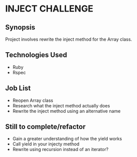 INJECT CHALLENGE
=======================

## Synopsis

Project involves rewrite the inject method for the Array class.



## Technologies Used

- Ruby
- Rspec


## Job List

- Reopen Array class
- Research what the inject method actually does
- Rewrite the inject method using an alternative name


## Still to complete/refactor
- Gain a greater understanding of how the yield works
- Call yield in your injecty method
- Rewrite using recursion instead of an iterator? 
